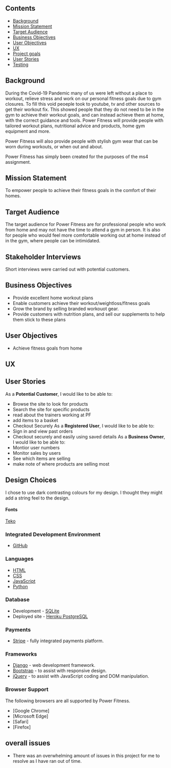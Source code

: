 ## Contents ##
- [Background](#background)
- [Mission Statement](#mission-statement)
- [Target Audience](#target-audience)
- [Business Objectives](#business-objectives)
- [User Objectives](#user-objectives)
- [UX](#ux)
- [Project goals](#project-goals)
- [User Stories](#user-stories)
- [Testing](#testing)


## Background ##
During the Covid-19 Pandemic many of us were left without a place to workout, relieve stress and work on our personal fitness goals due to gym closures. To fill this void peoeple took to youtube, tv and other sources to get their workout fix. This showed people that they do not need to be in the gym to achieve their workout goals, and can instead achieve them at home, with the correct guidance and tools. Power Fitness will provide people with tailored workout plans, nutritional advice and products, home gym equipment and more.

Power Fitness will also provide people with stylish gym wear that can be worn during workouts, or when out and about.

Power Fitness has simply been created for the purposes of the ms4 assignment. 

## Mission Statement ##
To empower people to achieve their fitness goals in the comfort of their homes.

## Target Audience ##
The target audience for Power Fitness are for professional people who work from home and may not have the time to attend a gym in person. It is also for people who would feel more comfortable working out at home instead of in the gym, where people can be intimidated.

## Stakeholder Interviews
Short interviews were carried out with potential customers.



## Business Objectives ##
 
* Provide excellent home workout plans
* Enable customers achieve their workout/weightloss/fitness goals
* Grow the brand by selling branded workouot gear.
* Provide customers with nutrition plans, and sell our supplements to help them stick to these plans

## User Objectives ##
* Achieve fitness goals from home

## UX ##


## User Stories ##

As a **Potential Customer**, I would like to be able to:
* Browse the site to look for products
* Search the site for specific products
* read about the trainers working at PF
* add items to a basket
* Checkout Securely
As a **Registered User**, I would like to be able to:
* Sign in and view past orders
* Checkout securely and easily using saved details
As a **Business Owner**, I would like to be able to:
* Montior user numbers
* Monitor sales by users
* See which items are selling
* make note of where products are selling most




## Design Choices ##

I chose to use dark contrasting colours for my design. I thought they might add a string feel to the design. 

#### Fonts ##
  
[Teko](https://fonts.google.com/specimen/Teko) 





### Integrated Development Environment ##
* [GitHub](https://github.com/)

### Languages ###
* [HTML](https://developer.mozilla.org/en-US/docs/Web/HTML)
* [CSS](https://www.w3.org/Style/CSS/Overview.en.html)
* [JavaScript](https://developer.mozilla.org/en-US/docs/Web/JavaScript)
* [Python](https://www.python.org/)

### Database ###
* Development - [SQLite](https://docs.djangoproject.com/en/3.2/ref/databases/#sqlite-notes)
* Deployed site - [Heroku PostgreSQL](https://www.heroku.com/postgres)



### Payments ###
* [Stripe](https://stripe.com/docs/api) - fully integrated payments platform.

### Frameworks ###
* [Django](https://www.djangoproject.com/) - web development framework.
* [Bootstrap](https://getbootstrap.com/docs/5.0/getting-started/introduction/) - to assist with responsive design.
* [jQuery](https://jquery.com/) - to assist with JavaScript coding and DOM manipulation.



### Browser Support ###
The following browsers are all supported by Power Fitness.
* [Google Chrome]
* [Microsoft Edge]
* [Safari]
* [Firefox]


## overall issues ##

* There was an overwhelming amount of issues in this project for me to resolve as I have ran out of time. 






